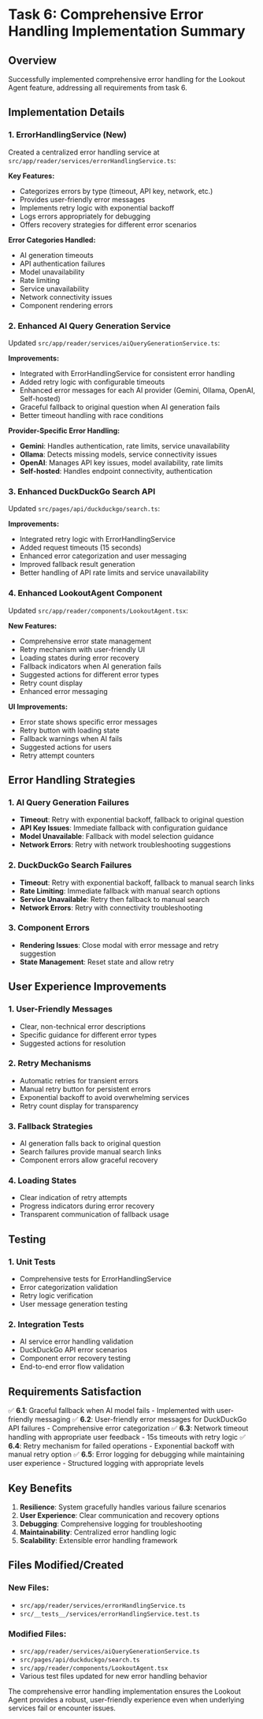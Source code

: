 # Task 6: Comprehensive Error Handling Implementation Summary

## Overview
Successfully implemented comprehensive error handling for the Lookout Agent feature, addressing all requirements from task 6.

## Implementation Details

### 1. ErrorHandlingService (New)
Created a centralized error handling service at `src/app/reader/services/errorHandlingService.ts`:

**Key Features:**
- Categorizes errors by type (timeout, API key, network, etc.)
- Provides user-friendly error messages
- Implements retry logic with exponential backoff
- Logs errors appropriately for debugging
- Offers recovery strategies for different error scenarios

**Error Categories Handled:**
- AI generation timeouts
- API authentication failures
- Model unavailability
- Rate limiting
- Service unavailability
- Network connectivity issues
- Component rendering errors

### 2. Enhanced AI Query Generation Service
Updated `src/app/reader/services/aiQueryGenerationService.ts`:

**Improvements:**
- Integrated with ErrorHandlingService for consistent error handling
- Added retry logic with configurable timeouts
- Enhanced error messages for each AI provider (Gemini, Ollama, OpenAI, Self-hosted)
- Graceful fallback to original question when AI generation fails
- Better timeout handling with race conditions

**Provider-Specific Error Handling:**
- **Gemini**: Handles authentication, rate limits, service unavailability
- **Ollama**: Detects missing models, service connectivity issues
- **OpenAI**: Manages API key issues, model availability, rate limits
- **Self-hosted**: Handles endpoint connectivity, authentication

### 3. Enhanced DuckDuckGo Search API
Updated `src/pages/api/duckduckgo/search.ts`:

**Improvements:**
- Integrated retry logic with ErrorHandlingService
- Added request timeouts (15 seconds)
- Enhanced error categorization and user messaging
- Improved fallback result generation
- Better handling of API rate limits and service unavailability

### 4. Enhanced LookoutAgent Component
Updated `src/app/reader/components/LookoutAgent.tsx`:

**New Features:**
- Comprehensive error state management
- Retry mechanism with user-friendly UI
- Loading states during error recovery
- Fallback indicators when AI generation fails
- Suggested actions for different error types
- Retry count display
- Enhanced error messaging

**UI Improvements:**
- Error state shows specific error messages
- Retry button with loading state
- Fallback warnings when AI fails
- Suggested actions for users
- Retry attempt counters

## Error Handling Strategies

### 1. AI Query Generation Failures
- **Timeout**: Retry with exponential backoff, fallback to original question
- **API Key Issues**: Immediate fallback with configuration guidance
- **Model Unavailable**: Fallback with model selection guidance
- **Network Errors**: Retry with network troubleshooting suggestions

### 2. DuckDuckGo Search Failures
- **Timeout**: Retry with exponential backoff, fallback to manual search links
- **Rate Limiting**: Immediate fallback with manual search options
- **Service Unavailable**: Retry then fallback to manual search
- **Network Errors**: Retry with connectivity troubleshooting

### 3. Component Errors
- **Rendering Issues**: Close modal with error message and retry suggestion
- **State Management**: Reset state and allow retry

## User Experience Improvements

### 1. User-Friendly Messages
- Clear, non-technical error descriptions
- Specific guidance for different error types
- Suggested actions for resolution

### 2. Retry Mechanisms
- Automatic retries for transient errors
- Manual retry button for persistent errors
- Exponential backoff to avoid overwhelming services
- Retry count display for transparency

### 3. Fallback Strategies
- AI generation falls back to original question
- Search failures provide manual search links
- Component errors allow graceful recovery

### 4. Loading States
- Clear indication of retry attempts
- Progress indicators during error recovery
- Transparent communication of fallback usage

## Testing

### 1. Unit Tests
- Comprehensive tests for ErrorHandlingService
- Error categorization validation
- Retry logic verification
- User message generation testing

### 2. Integration Tests
- AI service error handling validation
- DuckDuckGo API error scenarios
- Component error recovery testing
- End-to-end error flow validation

## Requirements Satisfaction

✅ **6.1**: Graceful fallback when AI model fails - Implemented with user-friendly messaging
✅ **6.2**: User-friendly error messages for DuckDuckGo API failures - Comprehensive error categorization
✅ **6.3**: Network timeout handling with appropriate user feedback - 15s timeouts with retry logic
✅ **6.4**: Retry mechanism for failed operations - Exponential backoff with manual retry option
✅ **6.5**: Error logging for debugging while maintaining user experience - Structured logging with appropriate levels

## Key Benefits

1. **Resilience**: System gracefully handles various failure scenarios
2. **User Experience**: Clear communication and recovery options
3. **Debugging**: Comprehensive logging for troubleshooting
4. **Maintainability**: Centralized error handling logic
5. **Scalability**: Extensible error handling framework

## Files Modified/Created

### New Files:
- `src/app/reader/services/errorHandlingService.ts`
- `src/__tests__/services/errorHandlingService.test.ts`

### Modified Files:
- `src/app/reader/services/aiQueryGenerationService.ts`
- `src/pages/api/duckduckgo/search.ts`
- `src/app/reader/components/LookoutAgent.tsx`
- Various test files updated for new error handling behavior

The comprehensive error handling implementation ensures the Lookout Agent provides a robust, user-friendly experience even when underlying services fail or encounter issues.